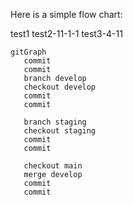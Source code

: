 Here is a simple flow chart:

test1
test2-11-1-1
test3-4-11

```mermaid
gitGraph
   commit
   commit
   branch develop
   checkout develop
   commit
   commit

   branch staging
   checkout staging
   commit
   commit
   
   checkout main
   merge develop
   commit
   commit

```